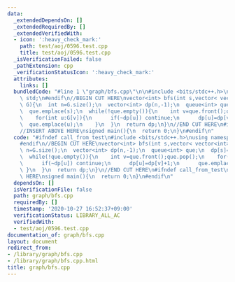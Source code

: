 ```yaml
---
data:
  _extendedDependsOn: []
  _extendedRequiredBy: []
  _extendedVerifiedWith:
  - icon: ':heavy_check_mark:'
    path: test/aoj/0596.test.cpp
    title: test/aoj/0596.test.cpp
  _isVerificationFailed: false
  _pathExtension: cpp
  _verificationStatusIcon: ':heavy_check_mark:'
  attributes:
    links: []
  bundledCode: "#line 1 \"graph/bfs.cpp\"\n\n#include <bits/stdc++.h>\nusing namespace\
    \ std;\n#endif\n//BEGIN CUT HERE\nvector<int> bfs(int s,vector< vector<int> >\
    \ G){\n  int n=G.size();\n  vector<int> dp(n,-1);\n  queue<int> que;\n  dp[s]=0;\n\
    \  que.emplace(s);\n  while(!que.empty()){\n    int v=que.front();que.pop();\n\
    \    for(int u:G[v]){\n      if(~dp[u]) continue;\n      dp[u]=dp[v]+1;\n    \
    \  que.emplace(u);\n    }\n  }\n  return dp;\n}\n//END CUT HERE\n#ifndef call_from_test\n\
    //INSERT ABOVE HERE\nsigned main(){\n  return 0;\n}\n#endif\n"
  code: "#ifndef call_from_test\n#include <bits/stdc++.h>\nusing namespace std;\n\
    #endif\n//BEGIN CUT HERE\nvector<int> bfs(int s,vector< vector<int> > G){\n  int\
    \ n=G.size();\n  vector<int> dp(n,-1);\n  queue<int> que;\n  dp[s]=0;\n  que.emplace(s);\n\
    \  while(!que.empty()){\n    int v=que.front();que.pop();\n    for(int u:G[v]){\n\
    \      if(~dp[u]) continue;\n      dp[u]=dp[v]+1;\n      que.emplace(u);\n   \
    \ }\n  }\n  return dp;\n}\n//END CUT HERE\n#ifndef call_from_test\n//INSERT ABOVE\
    \ HERE\nsigned main(){\n  return 0;\n}\n#endif\n"
  dependsOn: []
  isVerificationFile: false
  path: graph/bfs.cpp
  requiredBy: []
  timestamp: '2020-10-27 16:52:37+09:00'
  verificationStatus: LIBRARY_ALL_AC
  verifiedWith:
  - test/aoj/0596.test.cpp
documentation_of: graph/bfs.cpp
layout: document
redirect_from:
- /library/graph/bfs.cpp
- /library/graph/bfs.cpp.html
title: graph/bfs.cpp
---
```

